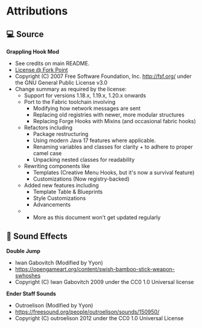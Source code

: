 # Attributions

## 💻 Source

__**Grappling Hook Mod**__
- See credits on main README.
- [License @ Fork Point](https://github.com/yyon/grapplemod/blob/61dd2af68a403dc9f6dbb6e659bfffa4b9bbad5f/COPYING)
- Copyright (C) 2007 Free Software Foundation, Inc. http://fsf.org/ under the GNU General Public License v3.0
- Change summary as required by the license:
    - Support for versions 1.18.x, 1.19.x, 1.20.x onwards
    - Port to the Fabric toolchain involving
      - Modifying how network messages are sent
      - Replacing old registries with newer, more modular structures
      - Replacing Forge Hooks with Mixins (and occasional fabric hooks)
    - Refactors including
      - Package restructuring
      - Using modern Java 17 features where applicable.
      - Renaming variables and classes for clarity + to adhere to proper camel case
      - Unpacking nested classes for readability
    - Rewriting components like
      - Templates (Creative Menu Hooks, but it's now a survival feature)
      - Customizations (Now registry-backed)
    - Added new features including
      - Template Table & Blueprints
      - Style Customizations
      - Advancements
    - + More as this document won't get updated regularly


## 🎵 Sound Effects

__**Double Jump**__
- Iwan Gabovitch (Modified by Yyon) 
- https://opengameart.org/content/swish-bamboo-stick-weapon-swhoshes 
- Copyright (C) Iwan Gabovitch 2009 under the CC0 1.0 Universal license


__**Ender Staff Sounds**__

- Outroelison (Modified by Yyon) 
- https://freesound.org/people/outroelison/sounds/150950/
- Copyright (C) outroelison 2012 under the CC0 1.0 Universal License